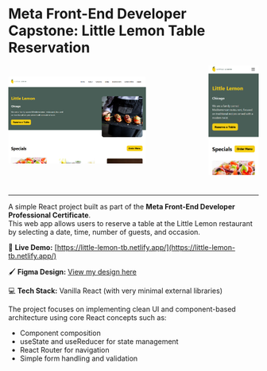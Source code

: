 # Meta Front-End Developer Capstone: Little Lemon Table Reservation

<div style="display: flex; justify-content: space-between; align-items: center; gap: 20px; flex-wrap: wrap; margin-bottom: 40px;">

  <!-- Desktop screenshot -->
  <img src="./src/assets/desktop.png" alt="Little Lemon Desktop View" style="width: 55%; max-width: 600px;">

  <!-- Mobile screenshot -->
  <img src="./src/assets/mobile.png" alt="Little Lemon Mobile View" style="width: 20%; max-width: 250px;">

</div>

---

A simple React project built as part of the **Meta Front-End Developer Professional Certificate**.  
This web app allows users to reserve a table at the Little Lemon restaurant by selecting a date, time, number of guests, and occasion.

🔗 **Live Demo:** [https://little-lemon-tb.netlify.app/](https://little-lemon-tb.netlify.app/)

🖌️ **Figma Design:** [View my design here](https://www.figma.com/design/DaGsafCbaru8mwH7qLLZIZ/Meta-capstone?node-id=0-1&p=f)

💻 **Tech Stack:** Vanilla React (with very minimal external libraries)

The project focuses on implementing clean UI and component-based architecture using core React concepts such as:

- Component composition
- useState and useReducer for state management
- React Router for navigation
- Simple form handling and validation
